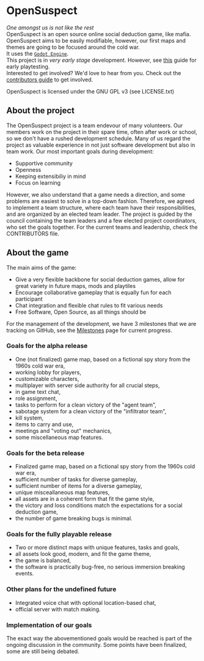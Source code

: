 # OpenSuspect

*One amongst us is not like the rest*<br/>
OpenSuspect is an open source online social deduction game, like mafia.<br/>
OpenSuspect aims to be easily modifiable, however, our first maps and themes are going to be focused around the cold war.<br/>
It uses the [`Godot Engine`](https://godotengine.org/).<br/>
This project is in *very early stage* development. However, see [this](https://github.com/opensuspect/opensuspect/wiki/Playtesting) guide for early playtesting.<br/>
Interested to get involved? We'd love to hear from you. Check out the [contributors guide](CONTRIBUTING.md) to get involved.<br/>

OpenSuspect is licensed under the GNU GPL v3 (see LICENSE.txt)

## About the project
The OpenSuspect project is a team endevour of many volunteers. Our members work on the project in their spare time, often after work or school, so we don't have a rushed development schedule. Many of us regard the project as valuable experience in not just software development but also in team work. Our most important goals during development:
* Supportive community
* Openness
* Keeping extensibiliy in mind
* Focus on learning

However, we also understand that a game needs a direction, and some problems are easiest to solve in a top-down fashion. Therefore, we agreed to implement a team structure, where each team have their responsibilities, and are organized by an elected team leader. The project is guided by the council containing the team leaders and a few elected project coordinators, who set the goals together. For the current teams and leadership, check the CONTRIBUTORS file.

## About the game
The main aims of the game:
* Give a very flexible backbone for social deduction games, allow for great variety in future maps, mods and playtiles
* Encourage collaborative gameplay that is equally fun for each participant
* Chat integration and flexible chat rules to fit various needs
* Free Software, Open Source, as all things should be

For the management of the development, we have 3 milestones that we are tracking on GitHub, see the [Milestones](https://github.com/opensuspect/opensus/milestones) page for current progress.

### Goals for the alpha release
* One (not finalized) game map, based on a fictional spy story from the 1960s cold war era,
* working lobby for players,
* customizable characters,
* multiplayer with server side authority for all crucial steps,
* in game text chat,
* role assignment,
* tasks to perform for a clean victory of the "agent team",
* sabotage system for a clean victory of the "infiltrator team",
* kill system,
* items to carry and use,
* meetings and "voting out" mechanics,
* some miscellaneous map features.

### Goals for the beta release
* Finalized game map, based on a fictional spy story from the 1960s cold war era,
* sufficient number of tasks for diverse gameplay,
* sufficient number of items for a diverse gameplay,
* unique misceallaneous map features,
* all assets are in a coherent form that fit the game style,
* the victory and loss conditions match the expectations for a social deduction game,
* the number of game breaking bugs is minimal.

### Goals for the fully playable release
* Two or more distinct maps with unique features, tasks and goals,
* all assets look good, modern, and fit the game theme,
* the game is balanced,
* the software is practically bug-free, no serious immersion breaking events.

### Other plans for the undefined future
* Integrated voice chat with optional location-based chat,
* official server with match making.

### Implementation of our goals
The exact way the abovementioned goals would be reached is part of the ongoing discussion in the community. Some points have been finalized, some are still being debated.
